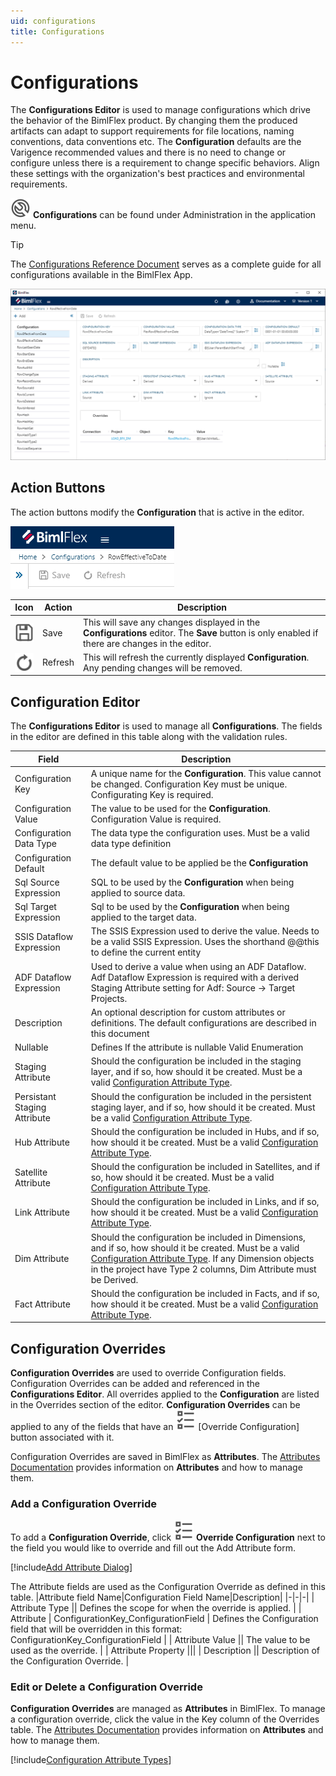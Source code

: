 ```yaml
---
uid: configurations
title: Configurations
---
```

# Configurations

The **Configurations Editor** is used to manage configurations which drive the behavior of the BimlFlex product. By changing them the produced artifacts can adapt to support requirements for file locations, naming conventions, data conventions etc. The **Configuration** defaults are the Varigence recommended values and there is no need to change or configure unless there is a requirement to change specific behaviors. Align these settings with the organization's best practices and environmental requirements.

<img class="icon-inline" src="images/svg-icons/configurations.svg" /> **Configurations** can be found under Administration in the application menu.

> [!TIP]
> The [Configurations Reference Document](../reference-documentation/metadata-configurations.md) serves as a complete guide for all configurations available in the BimlFlex App.

![BimlFlex App - Configurations](images/bimlflex-app-configurations.64566.png "BimlFlex App - Configurations")

## Action Buttons

The action buttons modify the **Configuration** that is active in the editor.

![BimlFlex App - Configurations - Command Bar](images/bimlflex-app-configurations-command-bar.64566.png "BimlFlex App - Configurations - Command Bar")

|Icon|Action|Description|
|-|-|-|
| <div style="width:30px;height:30px;background:white"><img src="images/svg-icons/save.svg" /></div> | Save | This will save any changes displayed in the **Configurations** editor.  The **Save** button is only enabled if there are changes in the editor. |
| <div style="width:30px;height:30px;background:white"><img src="images/svg-icons/refresh.svg" /></div> | Refresh | This will refresh the currently displayed **Configuration**. Any pending changes will be removed. |

## Configuration Editor

The **Configurations Editor** is used to manage all **Configurations**. The fields in the editor are defined in this table along with the validation rules.

|Field|Description|
|-|-|
| Configuration Key | A unique name for the **Configuration**. This value cannot be changed. Configuration Key must be unique. Configurating Key is required. |
| Configuration Value | The value to be used for the **Configuration**. Configuration Value is required. |
| Configuration Data Type | The data type the configuration uses. Must be a valid data type definition |
| Configuration Default | The default value to be applied be the **Configuration** |
| Sql Source Expression | SQL to be used by the **Configuration** when being applied to source data. |
| Sql Target Expression | Sql to be used by the **Configuration** when being applied to the target data. |
| SSIS Dataflow Expression | The SSIS Expression used to derive the value. Needs to be a valid SSIS Expression. Uses the shorthand @@this to define the current entity |
| ADF Dataflow Expression | Used to derive a value when using an ADF Dataflow. Adf Dataflow Expression is required with a derived Staging Attribute setting for Adf: Source -> Target Projects.  |
| Description | An optional description for custom attributes or definitions. The default configurations are described in this document |
| Nullable | Defines If the attribute is nullable Valid Enumeration |
| Staging Attribute | Should the configuration be included in the staging layer, and if so, how should it be created. Must be a valid [Configuration Attribute Type](#configuration-attribute). |
| Persistant Staging Attribute | Should the configuration be included in the persistent staging layer, and if so, how should it be created. Must be a valid [Configuration Attribute Type](#configuration-attribute). |
| Hub Attribute | Should the configuration be included in Hubs, and if so, how should it be created. Must be a valid [Configuration Attribute Type](#configuration-attribute). |
| Satellite Attribute | Should the configuration be included in Satellites, and if so, how should it be created. Must be a valid [Configuration Attribute Type](#configuration-attribute). |
| Link Attribute | Should the configuration be included in Links, and if so, how should it be created. Must be a valid [Configuration Attribute Type](#configuration-attribute). |
| Dim Attribute | Should the configuration be included in Dimensions, and if so, how should it be created. Must be a valid [Configuration Attribute Type](#configuration-attribute). If any Dimension objects in the project have Type 2 columns, Dim Attribute must be Derived. |
| Fact Attribute | Should the configuration be included in Facts, and if so, how should it be created. Must be a valid [Configuration Attribute Type](#configuration-attribute). |

## Configuration Overrides

**Configuration Overrides** are used to override Configuration fields. Configuration Overrides can be added and referenced in the **Configurations Editor**. All overrides applied to the **Configuration** are listed in the Overrides section of the editor. **Configuration Overrides** can be applied to any of the fields that have an <img class="icon-col m-5" src="images/svg-icons/attributes.svg" /> [Override Configuration] button associated with it.

Configuration Overrides are saved in BimlFlex as **Attributes**. The [Attributes Documentation](attributes.md) provides information on **Attributes** and how to manage them.

### Add a Configuration Override

To add a **Configuration Override**, click <img class="icon-col m-5" src="images/svg-icons/attributes.svg" /> **Override Configuration** next to the field you would like to override and fill out the Add Attribute form.

[!include[Add Attribute Dialog](_dialog-add-attribute.md)]

The Attribute fields are used as the Configuration Override as defined in this table.
|Attribute field Name|Configuration Field Name|Description|
|-|-|-|
| Attribute Type || Defines the scope for when the override is applied. |
| Attribute | ConfigurationKey_ConfigurationField | Defines the Configuration field that will be overridden in this format: ConfigurationKey_ConfigurationField |
| Attribute Value || The value to be used as the override. |
| Attribute Property |||
| Description || Description of the Configuration Override. |

### Edit or Delete a Configuration Override

**Configuration Overrides** are managed as **Attributes** in BimlFlex. To manage a configuration override, click the value in the Key column of the Overrides table. The [Attributes Documentation](attributes.md) provides information on **Attributes** and how to manage them.

[!include[Configuration Attribute Types](_enum-configuration-attribute.md)]